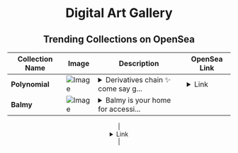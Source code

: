 <div align="center">

# Digital Art Gallery

## Trending Collections on OpenSea

| Collection Name                       | Image                                                                                     | Description                       | OpenSea Link                                                                                          |
|---------------------------------------|-------------------------------------------------------------------------------------------|-----------------------------------|--------------------------------------------------------------------------------------------------------|
| **Polynomial** | ![Image](https://i.seadn.io/s/raw/files/82f60a542e13e1c467c0aef4f27b986a.jpg?w=500&auto=format?w=200&auto=format) | <details><summary>Derivatives chain ✨ come say g...</summary>Derivatives chain ✨ come say gm http://discord.gg/polynomial. Built on Ethereum, built on the Superchain.</details> | <details><summary>Link</summary>[Polynomial](https://opensea.io/collection/polynomial-7)</details> |
| **Balmy** | ![Image](https://i.seadn.io/s/raw/files/e269c0878e9e38f915a09b6b958524b0.jpg?w=500&auto=format?w=200&auto=format) | <details><summary>Balmy is your home for accessi...</summary>Balmy is your home for accessing the world of decentralized finance as it was meant to be: safe, open, and intuitive.

</details> | <details><summary>Link</summary>[Balmy](https://opensea.io/collection/balmy-2)</details> |

</div>